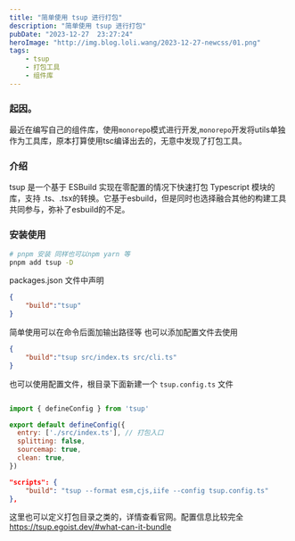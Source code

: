 ```yaml
---
title: "简单使用 tsup 进行打包"
description: "简单使用 tsup 进行打包"
pubDate: "2023-12-27  23:27:24"
heroImage: "http://img.blog.loli.wang/2023-12-27-newcss/01.png"
tags:
    - tsup
    - 打包工具
    - 组件库
---
```


### 起因。

最近在编写自己的组件库，使用`monorepo`模式进行开发,`monorepo`开发将utils单独作为工具库，原本打算使用tsc编译出去的，无意中发现了打包工具。

### 介绍

tsup 是一个基于 ESBuild 实现在零配置的情况下快速打包 Typescript 模块的库，支持 .ts、.tsx的转换。它基于esbuild，但是同时也选择融合其他的构建工具共同参与，弥补了esbuild的不足。


### 安装使用
``` bash
# pnpm 安装 同样也可以npm yarn 等
pnpm add tsup -D

```

packages.json 文件中声明

```json
{
    "build":"tsup"
}
```

简单使用可以在命令后面加输出路径等 也可以添加配置文件去使用

```json
{
    "build":"tsup src/index.ts src/cli.ts"
}
```

也可以使用配置文件，根目录下面新建一个 `tsup.config.ts` 文件

```jsx

import { defineConfig } from 'tsup'

export default defineConfig({
  entry: ['./src/index.ts'], // 打包入口
  splitting: false,
  sourcemap: true,
  clean: true,
})

```

```json
"scripts": {
    "build": "tsup --format esm,cjs,iife --config tsup.config.ts"
},
```

这里也可以定义打包目录之类的，详情查看官网。配置信息比较完全
https://tsup.egoist.dev/#what-can-it-bundle







